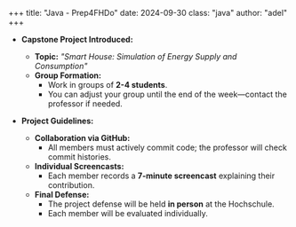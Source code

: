 +++
title: "Java -  Prep4FHDo"
date: 2024-09-30
class: "java"
author: "adel"
+++

- **Capstone Project Introduced:**
  - **Topic:** *"Smart House: Simulation of Energy Supply and Consumption"*
  - **Group Formation:**
    - Work in groups of **2-4 students**.
    - You can adjust your group until the end of the week—contact the professor if needed.

- **Project Guidelines:**
  - **Collaboration via GitHub:**
    - All members must actively commit code; the professor will check commit histories.
  - **Individual Screencasts:**
    - Each member records a **7-minute screencast** explaining their contribution.
  - **Final Defense:**
    - The project defense will be held **in person** at the Hochschule.
    - Each member will be evaluated individually.

